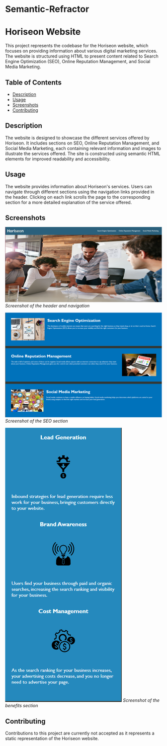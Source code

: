 # Semantic-Refractor
# Horiseon Website

This project represents the codebase for the Horiseon website, which focuses on providing information about various digital marketing services. The website is structured using HTML to present content related to Search Engine Optimization (SEO), Online Reputation Management, and Social Media Marketing.

## Table of Contents

- [Description](#description)
- [Usage](#usage)
- [Screenshots](#screenshots)
- [Contributing](#contributing)


## Description

The website is designed to showcase the different services offered by Horiseon. It includes sections on SEO, Online Reputation Management, and Social Media Marketing, each containing relevant information and images to illustrate the services offered. The site is constructed using semantic HTML elements for improved readability and accessibility.

## Usage

The website provides information about Horiseon's services. Users can navigate through different sections using the navigation links provided in the header. Clicking on each link scrolls the page to the corresponding section for a more detailed explanation of the service offered.

## Screenshots

![Screenshot 1](./Develop/assets/images/Horiseon_header.png)
*Screenshot of the header and navigation*

![Screenshot 2](./Develop/assets/images/SEO_section.png)
*Screenshot of the SEO section*

![Screenshot 3](./Develop/assets/images/Benefits_Section.png)
*Screenshot of the benefits section*

## Contributing

Contributions to this project are currently not accepted as it represents a static representation of the Horiseon website.



